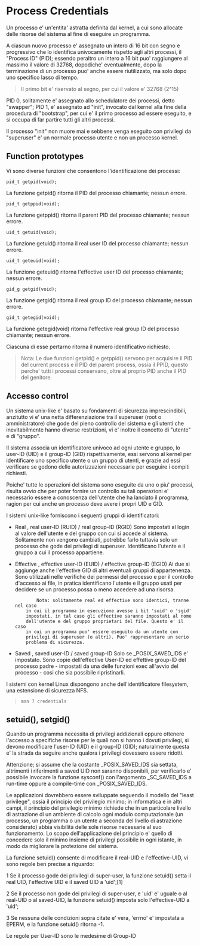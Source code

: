 # Process Credentials

Un processo e' un'entita' astratta definita dal kernel, a cui sono allocate 
delle risorse del sistema al fine di eseguire un programma.

A ciascun nuovo processo e' assegnato un intero di 16 bit con segno e 
progressivo che lo identifica univocamente rispetto agli altri processi, il 
"Process ID" (PID); essendo peraltro un intero a 16 bit puo' raggiungere al 
massimo il valore di 32768, dopodiche' eventualmente, dopo la terminazione di un
processo puo' anche  essere riutilizzato, ma solo dopo uno specifico lasso di 
tempo.

> Il primo bit e' riservato al segno, per cui il valore e' 32768 (2^15)

PID 0, solitamente e' assegnato allo schedulatore dei processi, detto "swapper";
PID 1, e' assegnato ad "init", invocato dal kernel alla fine della procedura di 
"bootstrap", per cui e' il primo processo ad essere eseguito, e si occupa di 
far partire tutti gli altri processi. 

Il processo "init" non muore mai e sebbene venga eseguito con privilegi da 
"superuser" e' un normale processo utente e non un processo kernel.

## Function prototypes

Vi sono diverse funzioni che consentono l'identificazione dei processi:

`pid_t getpid(void);`

La funzione getpid() ritorna il PID del processo chiamante; nessun errore.

`pid_t getppid(void);`

La funzione getppid() ritorna il parent PID del processo chiamante; nessun 
errore.

`uid_t getuid(void);`

La funzione getuid() ritorna il real user ID del processo chiamante; nessun 
errore.

`uid_t geteuid(void);`

La funzione geteuid() ritorna l'effective user ID del processo chiamante; 
nessun errore.

`gid_g getgid(void);`

La funzione getgid() ritorna il real group ID del processo chiamante; nessun 
errore.

`gid_t getegid(void);`

La funzione getegid(void) ritorna l'effective real group ID del processo 
chiamante; nessun errore.

Ciascuna di esse pertarno ritorna il numero identificativo richiesto.

> Nota: Le due funzioni getpid() e getppid() servono per acquisire il PID del 
> current process e il PID del parent process, ossia il PPID, questo perche' 
> tutti i processi conservano, oltre al proprio PID anche il PID del genitore.

## Accesso control

Un sistema unix-like e' basato su fondamenti di sicurezza imprescindibili,
anzitutto vi e' una netta differenziazione tra il superuser (root o 
amministratore) che gode del pieno controllo del sistema e gli utenti che 
inevitabilmente hanno diverse restrizioni, vi e' inoltre il concetto di "utente"
e di "gruppo".

Il sistema associa un identificatore univoco ad ogni utente e gruppo, 
lo user-ID (UID) e il group-ID (GID) rispettivamente, essi servono al kernel per
identificare uno specifico utente o un gruppo di utenti, e grazie ad essi 
verificare se godono delle autorizzazioni necessarie per eseguire i compiti 
richiesti.

Poiche' tutte le operazioni del sistema sono eseguite da uno o piu' processi,
risulta ovvio che per poter fornire un controllo su tali operazioni e' 
necessario essere a conoscenza dell'utente che ha lanciato il programma, ragion
per cui anche un processo deve avere i propri UID e GID.

I sistemi unix-like forniscono i seguenti gruppi di identificatori:

- Real      , real user-ID (RUID) / real group-ID (RGID)
              Sono impostati al login al valore dell'utente e del gruppo con cui
	      si accede al sistema. Solitamente non vengono cambiati, potrebbe
	      farlo tuttavia solo un processo che gode dei privilegi di 
	      superuser. 
	      Identificano l'utente e il gruppo a cui il processo appartiene.

- Effective , effective user-ID (EUID) / effective group-ID (EGID)
              Ai due si aggiunge anche l'effective GID di altri eventuali gruppi
	      di appartenenza.
	      Sono utilizzati nelle verifiche dei permessi del processo e per il
	      controllo d'accesso ai file, in pratica identificano l'utente e
	      il gruppo usati per decidere se un processo possa o meno accedere
	      ad una risorsa.

              Nota: solitamente real ed effective sono identici, tranne nel caso
	      in cui il programma in esecuzione avesse i bit 'suid' o 'sgid' 
	      impostati, in tal caso gli effective saranno impostati al nome 
	      dell'utente e del gruppo proprietari del file. Questo e' il caso 
	      in cui un programma puo' essere eseguito da un utente con 
	      privilegi di superuser (o altri). Puo' rappresentare un serio 
	      problema di sicurezza.
              
- Saved     , saved user-ID / saved group-ID 
              Solo se _POSIX_SAVED_IDS e' impostato.
	      Sono copie dell'effective User-ID ed effettive group-ID del 
	      processo padre - impostati da una delle funzioni exec all'avvio
	      del processo - cosi che sia possibile ripristinarli.

I sistemi con kernel Linux dispongono anche dell'identificatore filesystem, una
estensione di sicurezza NFS.

> `man 7 credentials`

## setuid(), setgid()

Quando un programma necessita di privilegi addizionali oppure ottenere l'accesso
a specifiche risorse per le quali non si hanno i dovuti privilegi, si devono 
modificare l'user-ID (UID) e il group-ID (GID); naturalmente questa e' la strada
da seguire anche qualora i privilegi dovessero essere ridotti.

Attenzione; si assume che la costante _POSIX_SAVED_IDS sia settata, altrimenti
i riferimenti a saved UID non saranno disponibili, per verificarlo e' possibile
invocare la funzione sysconf() con l'argomento _SC_SAVED_IDS a run-time oppure a
compile-time con _POSIX_SAVED_IDS.

Le applicazioni dovrebbero essere sviluppate seguendo il modello del 
"least privilege", ossia il principio del privilegio minimo; in informatica e 
in altri campi, il principio del privilegio minimo richiede che in un 
particolare livello di astrazione di un ambiente di calcolo ogni modulo 
computazionale (un processo, un programma o un utente a seconda del livello di 
astrazione considerato) abbia visibilità delle sole risorse necessarie al suo 
funzionamento. Lo scopo dell'applicazione del principio e' quello di concedere 
solo il minimo insieme di privilegi possibile in ogni istante, in modo da 
migliorare la protezione del sistema.

La funzione setuid() consente di modificare il real-UID e l'effective-UID, vi
sono regole ben precise a riguardo:

1 Se il processo gode dei privilegi di super-user, la funzione setuid() setta
  il real UID, l'effective UID e il saved UID a 'uid';[1]

2 Se il processo non gode dei privilegi di super-user, e 'uid' e' uguale o al
  real-UID o al saved-UID, la funzione setuid() imposta solo l'effective-UID
  a 'uid';
  
3 Se nessuna delle condizioni sopra citate e' vera, 'errno' e' impostata
  a EPERM, e la funzione setuid() ritorna -1.

Le regole per User-ID sono le medesime di Group-ID
